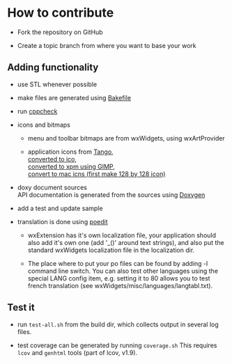 # How to contribute

- Fork the repository on GitHub

- Create a topic branch from where you want to base your work

## Adding functionality

- use STL whenever possible 

- make files are generated using [Bakefile](http://www.bakefile.org/)  

- run [cppcheck](http://cppcheck.sourceforge.net/)

- icons and bitmaps
  - menu and toolbar bitmaps are from wxWidgets, using wxArtProvider

  - application icons from [Tango](http://tango.freedesktop.org/Tango_Desktop_Project),   
  [converted to ico](http://www.convertico.com/),   
  [converted to xpm using GIMP](http://www.gimp.org/),   
  [convert to mac icns (first make 128 by 128 icon)](http://iconverticons.com/)

- doxy document sources  
  API documentation is generated from the sources 
  using [Doxygen](http://www.stack.nl/~dimitri/doxygen/)
  
- add a test and update sample
 
- translation is done using [poedit](http://www.poedit.net/)    
  - wxExtension has it's own localization file, your application should
    also add it's own one (add '_()' around text strings), 
    and also put the standard wxWidgets localization file
    in the localization dir.  

  - The place where to put your po files can be found by adding -l command line switch.
    You can also test other languages using the special LANG config item,
    e.g. setting it to 80 allows you to test french translation
    (see wxWidgets/misc/languages/langtabl.txt).
    
## Test it

- run `test-all.sh` from the build dir, which collects output in several log files. 

- test coverage can be generated by running `coverage.sh`
  This requires `lcov` and `genhtml` tools (part of lcov, v1.9).
    
